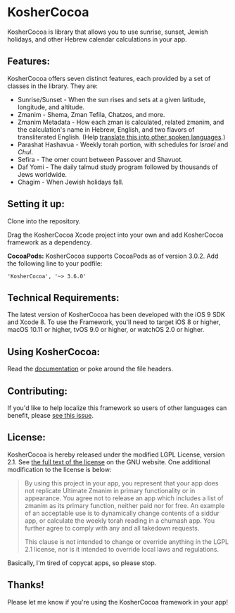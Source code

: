 KosherCocoa
===========

KosherCocoa is library that allows you to use sunrise, sunset, Jewish holidays, and other Hebrew calendar calculations in your app.

Features:
---
KosherCocoa offers seven distinct features, each provided by a set of classes in the library. They are:

- Sunrise/Sunset - When the sun rises and sets at a given latitude, longitude, and altitude.
- Zmanim - Shema, Zman Tefila, Chatzos, and more.
- Zmanim Metadata - How each zman is calculated, related zmanim, and the calculation's name in Hebrew, English, and two flavors of transliterated English. (Help [translate this into other spoken languages](https://github.com/MosheBerman/KosherCocoa/issues/127).)
- Parashat Hashavua - Weekly torah portion, with schedules for *Israel* and *Chul*.
- Sefira - The omer count between Passover and Shavuot.  
- Daf Yomi - The daily talmud study program followed by thousands of Jews worldwide.
- Chagim - When Jewish holidays fall.

Setting it up:
---
Clone into the repository. 

Drag the KosherCocoa Xcode project into your own and add KosherCocoa framework as a dependency.

**CocoaPods:** KosherCocoa supports CocoaPods as of version 3.0.2. Add the following line to your podfile:

```
'KosherCocoa', '~> 3.6.0'
```

Technical Requirements:
---
The latest version of KosherCocoa has been developed with the iOS 9 SDK and Xcode 8. To use the Framework, you'll need to target iOS 8 or higher, macOS 10.11 or higher, tvOS 9.0 or higher, or watchOS 2.0 or higher.

Using KosherCocoa:
---
Read the [documentation](https://github.com/MosheBerman/KosherCocoa/blob/master/Documentation.md) or poke around the file headers. 

Contributing:
---

If you'd like to help localize this framework so users of other languages can benefit, please [see this issue](https://github.com/MosheBerman/KosherCocoa/issues/127).

License:
---
KosherCocoa is hereby released under the modified LGPL License, version 2.1. See [the full text of the license](http://www.gnu.org/licenses/old-licenses/lgpl-2.1.html) on the GNU website. One additional modification to the license is below:

> By using this project in your app, you represent that your app does not replicate Ultimate Zmanim in primary functionality or in appearance. You agree not to release an app which includes a list of zmanim as its primary function, neither paid nor for free. An example of an acceptable use is to dynamically change contents of a siddur app, or calculate the weekly torah reading in a chumash app. You further agree to comply with any and all takedown requests.
> 
> This clause is not intended to change or override anything in the LGPL 2.1 license, nor is it intended to override local laws and regulations.
 
Basically, I'm tired of copycat apps, so please stop.

Thanks!
---
Please let me know if you're using the KosherCocoa framework in your app! 
